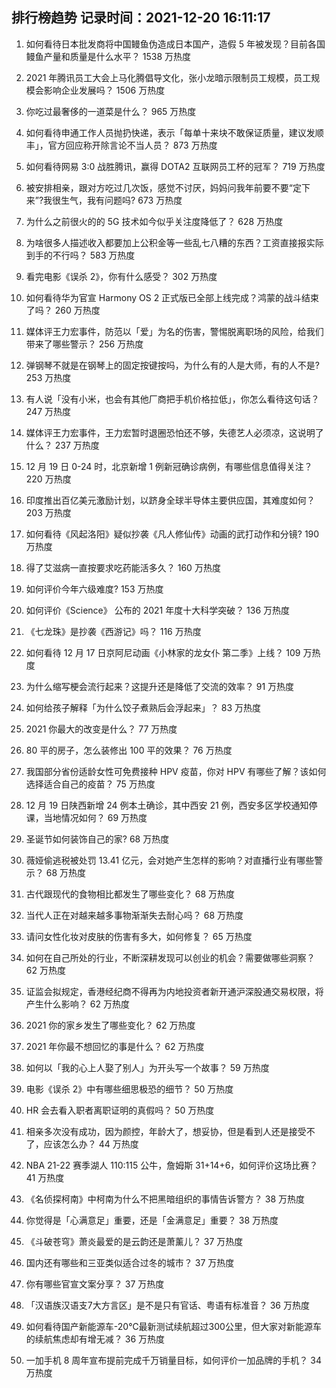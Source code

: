
## 排行榜趋势 记录时间：2021-12-20 16:11:17
  
  1. 如何看待日本批发商将中国鳗鱼伪造成日本国产，造假 5 年被发现？目前各国鳗鱼产量和质量是什么水平？ 1538 万热度
    
  2. 2021 年腾讯员工大会上马化腾倡导文化，张小龙暗示限制员工规模，员工规模会影响企业发展吗？ 1506 万热度
    
  3. 你吃过最奢侈的一道菜是什么？ 965 万热度
    
  4. 如何看待申通工作人员抛扔快递，表示「每单十来块不敢保证质量，建议发顺丰」，官方回应称开除言论不当人员？ 873 万热度
    
  5. 如何看待网易 3:0 战胜腾讯，赢得 DOTA2 互联网员工杯的冠军？ 719 万热度
    
  6. 被安排相亲，跟对方吃过几次饭，感觉不讨厌，妈妈问我年前要不要“定下来”?我很生气，我有问题吗? 673 万热度
    
  7. 为什么之前很火的的 5G 技术如今似乎关注度降低了？ 628 万热度
    
  8. 为啥很多人描述收入都要加上公积金等一些乱七八糟的东西？工资直接报实际到手的不行吗？ 583 万热度
    
  9. 看完电影《误杀 2》，你有什么感受？ 302 万热度
    
  10. 如何看待华为官宣 Harmony OS 2 正式版已全部上线完成？鸿蒙的战斗结束了吗？ 260 万热度
    
  11. 媒体评王力宏事件，防范以「爱」为名的伤害，警惕脱离职场的风险，给我们带来了哪些警示？ 256 万热度
    
  12. 弹钢琴不就是在钢琴上的固定按键按吗，为什么有的人是大师，有的人不是? 253 万热度
    
  13. 有人说「没有小米，也会有其他厂商把手机价格拉低」，你怎么看待这句话？ 247 万热度
    
  14. 媒体评王力宏事件，王力宏暂时退圈恐怕还不够，失德艺人必须凉，这说明了什么？ 237 万热度
    
  15. 12 月 19 日 0-24 时，北京新增 1 例新冠确诊病例，有哪些信息值得关注？ 220 万热度
    
  16. 印度推出百亿美元激励计划，以跻身全球半导体主要供应国，其难度如何？ 203 万热度
    
  17. 如何看待《风起洛阳》疑似抄袭《凡人修仙传》动画的武打动作和分镜? 190 万热度
    
  18. 得了艾滋病一直按要求吃药能活多久？ 160 万热度
    
  19. 如何评价今年六级难度? 153 万热度
    
  20. 如何评价《Science》 公布的 2021 年度十大科学突破？ 136 万热度
    
  21. 《七龙珠》是抄袭《西游记》吗？ 116 万热度
    
  22. 如何看待 12 月 17 日京阿尼动画《小林家的龙女仆 第二季》上线？ 109 万热度
    
  23. 为什么缩写梗会流行起来？这提升还是降低了交流的效率？ 91 万热度
    
  24. 如何给孩子解释「为什么饺子煮熟后会浮起来」？ 83 万热度
    
  25. 2021 你最大的改变是什么？ 77 万热度
    
  26. 80 平的房子，怎么装修出 100 平的效果？ 76 万热度
    
  27. 我国部分省份适龄女性可免费接种 HPV 疫苗，你对 HPV 有哪些了解？该如何选择适合自己的疫苗？ 75 万热度
    
  28. 12 月 19 日陕西新增 24 例本土确诊，其中西安 21 例，西安多区学校通知停课，当地情况如何？ 69 万热度
    
  29. 圣诞节如何装饰自己的家? 68 万热度
    
  30. 薇娅偷逃税被处罚 13.41 亿元，会对她产生怎样的影响？对直播行业有哪些警示？ 68 万热度
    
  31. 古代跟现代的食物相比都发生了哪些变化？ 68 万热度
    
  32. 当代人正在对越来越多事物渐渐失去耐心吗？ 68 万热度
    
  33. 请问女性化妆对皮肤的伤害有多大，如何修复？ 65 万热度
    
  34. 如何在自己所处的行业，不断深耕发现可以创业的机会？需要做哪些洞察？ 62 万热度
    
  35. 证监会拟规定，香港经纪商不得再为内地投资者新开通沪深股通交易权限，将产生什么影响？ 62 万热度
    
  36. 2021 你的家乡发生了哪些变化？ 62 万热度
    
  37. 2021 年你最不想回忆的事是什么？ 62 万热度
    
  38. 如何以「我的心上人娶了别人」为开头写一个故事？ 59 万热度
    
  39. 电影《误杀 2》中有哪些细思极恐的细节？ 50 万热度
    
  40. HR 会去看入职者离职证明的真假吗？ 50 万热度
    
  41. 相亲多次没有成功，因为颜控，年龄大了，想妥协，但是看到人还是接受不了，应该怎么办？ 44 万热度
    
  42. NBA 21-22 赛季湖人 110:115 公牛，詹姆斯 31+14+6，如何评价这场比赛？ 41 万热度
    
  43. 《名侦探柯南》中柯南为什么不把黑暗组织的事情告诉警方？ 38 万热度
    
  44. 你觉得是「心满意足」重要，还是「金满意足」重要？ 38 万热度
    
  45. 《斗破苍穹》萧炎最爱的是云韵还是萧薰儿？ 37 万热度
    
  46. 国内还有哪些和三亚类似适合过冬的城市？ 37 万热度
    
  47. 你有哪些官宣文案分享？ 37 万热度
    
  48. 「汉语族汉语支7大方言区」是不是只有官话、粤语有标准音？ 36 万热度
    
  49. 如何看待国产新能源车-20℃最新测试续航超过300公里，但大家对新能源车的续航焦虑却有增无减？ 36 万热度
    
  50. 一加手机 8 周年宣布提前完成千万销量目标，如何评价一加品牌的手机？ 34 万热度
    